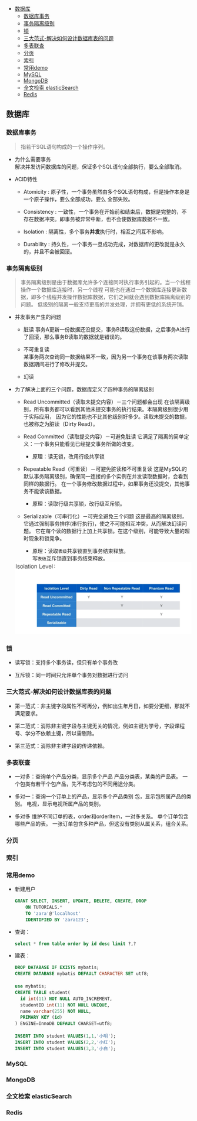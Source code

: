 
<!-- vim-markdown-toc GFM -->

- [数据库](#数据库)
  - [数据库事务](#数据库事务)
  - [事务隔离级别](#事务隔离级别)
  - [锁](#锁)
  - [三大范式-解决如何设计数据库表的问题](#三大范式-解决如何设计数据库表的问题)
  - [多表联查](#多表联查)
  - [分页](#分页)
  - [索引](#索引)
  - [常用demo](#常用demo)
  - [MySQL](#mysql)
  - [MongoDB](#mongodb)
  - [全文检索 elasticSearch](#全文检索-elasticsearch)
  - [Redis](#redis)

<!-- vim-markdown-toc -->


## 数据库

### 数据库事务
> 指若干SQL语句构成的一个操作序列。  

- 为什么需要事务  
  解决并发访问数据库的问题，保证多个SQL语句全部执行，要么全部取消。  

- ACID特性  
  - Atomicity   : 原子性，一个事务虽然由多个SQL语句构成，但是操作本身是一个原子操作，要么全部成功，要么
    全部失败。  

  - Consistency : 一致性，一个事务在开始前和结束后，数据是完整的，不存在数据冲突。即事务被异常中断，也不会使数据库数据不一致。  

  - Isolation   : 隔离性，多个事务**并发**执行时，相互之间互不影响。  

  - Durability  : 持久性，一个事务一旦成功完成，对数据库的更改就是永久的，并且不会被回滚。  

  
### 事务隔离级别  
> 事务隔离级别是由于数据库允许多个连接同时执行事务引起的。当一个线程操作一个数据库连接时，另一个线程
  可能也在通过一个数据库连接更新数据，即多个线程并发操作数据库数据，它们之间就会遇到数据库隔离级别的问题。
  低级别的隔离一般支持更高的并发处理，并拥有更低的系统开销。

- 并发事务产生的问题
  - 脏读
    事务A更新一份数据还没提交，事务B读取这份数据，之后事务A进行了回滚，那么事务B读取的数据就是错误的。

  - 不可重复读  
    某事务两次查询同一数据结果不一致，因为另一个事务在该事务两次读取数据期间进行了修改并提交。

  - 幻读

- 为了解决上面的三个问题，数据库定义了四种事务的隔离级别
  
  - Read Uncommitted（读取未提交内容）－三个问题都会出现
    在该隔离级别，所有事务都可以看到其他未提交事务的执行结果。本隔离级别很少用于实际应用，
    因为它的性能也不比其他级别好多少。读取未提交的数据，也被称之为脏读（Dirty Read）。

  - Read Committed（读取提交内容）－可避免脏读
    它满足了隔离的简单定义：一个事务只能看见已经提交事务所做的改变。
    - 原理：读无锁，改用行级共享锁

  - Repeatable Read（可重读）－可避免脏读和不可重复读
    这是MySQL的默认事务隔离级别，确保同一连接的多个实例在并发读取数据时，会看到同样的数据行。
    在一个事务修改数据过程中，如果事务还没提交，其他事务不能读该数据。
    - 原理：读取行级共享锁，改行级互斥锁。

  - Serializable（可串行化）－可完全避免三个问题
    这是最高的隔离级别，它通过强制事务排序(串行执行)，使之不可能相互冲突，从而解决幻读问题。
    它在每个读的数据行上加上共享锁。在这个级别，可能导致大量的超时现象和锁竞争。
    - 原理：读取`表级`共享锁直到事务结束释放。  
            写`表级`互斥锁直到事务结束释放。

  <img src=../0.Resources/database/database-isolationlevel.png>


### 锁
- 读写锁：支持多个事务读，但只有单个事务改

- 互斥锁：同一时间只允许单个事务对数据进行访问


### 三大范式-解决如何设计数据库表的问题
- 第一范式：非主键字段属性不可再分，例如出生年月日，如要分更细，那就不满足要求。

- 第二范式：消除非主键字段与主键无关的情况，例如主键为学号，字段课程号、学分不依赖主键，所以需剔除。
  
- 第三范式：消除非主建字段的传递依赖。


### 多表联查
  - 一对多：查询单个产品分类，显示多个产品
    产品分类表，某类的产品表。
    一个包类有若干个包产品，先不考虑包的不同用途分类。

  - 多对一：查询一个订单上的产品，显示多个产品类别
    包，显示包所属产品的类别。
    电视，显示电视所属产品的类别。

  - 多对多
    维护不同订单的表，order和orderItem，一对多关系。
    单个订单包含哪些产品的表。
    一张订单包含多种产品，但这没有类别从属关系，组合关系。


### 分页


### 索引


### 常用demo

- 新建用户  
  ```sql
  GRANT SELECT, INSERT, UPDATE, DELETE, CREATE, DROP
      ON TUTORIALS.*
      TO 'zara'@'localhost'
      IDENTIFIED BY 'zara123';
  ```

- 查询：
  ```sql
  select * from table order by id desc limit ?,?
  ```

- 建表：

  ```sql
  DROP DATABASE IF EXISTS mybatis;
  CREATE DATABASE mybatis DEFAULT CHARACTER SET utf8;

  use mybatis;
  CREATE TABLE student(
    id int(11) NOT NULL AUTO_INCREMENT,
    studentID int(11) NOT NULL UNIQUE,
    name varchar(255) NOT NULL,
    PRIMARY KEY (id)
  ) ENGINE=InnoDB DEFAULT CHARSET=utf8;

  INSERT INTO student VALUES(1,1,'小明');
  INSERT INTO student VALUES(2,2,'小红');
  INSERT INTO student VALUES(3,3,'小白');

  ```


### MySQL


### MongoDB


### 全文检索 elasticSearch


### Redis
